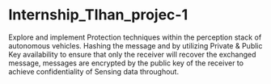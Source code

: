 # Internship_TIhan_projec-1
Explore and implement Protection techniques within the perception stack of autonomous vehicles. Hashing the message and by utilizing Private &amp; Public Key availability to ensure that only the receiver will recover the exchanged message, messages are encrypted by the public key of the receiver to achieve confidentiality of Sensing data throughout.
